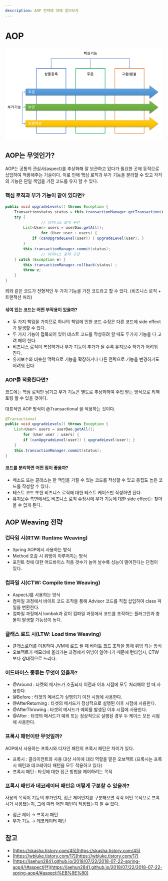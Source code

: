 ```yaml
---
description: AOP 전략에 대해 알아보자
---
```


# AOP

![AOP &#xC801;&#xC6A9; &#xBC29;&#xC2DD;](../../.gitbook/assets/321.png)

## AOP는 무엇인가?

AOP는 공통의 관심사\(aspect\)를 추상화해 잘 보관하고 있다가 필요한 곳에 동적으로 삽입하여 적용해주는 기술이다. 이로 인해 핵심 로직과 부가 기능을 분리할 수 있고 각각의 기능은 단일 책임을 가진 코드를 유지 할 수 있다.

### 핵심 로직과 부가 기능이 같이 있다면?

```java
public void upgradeLevels() throws Exception { 
    Transactionstatus status = this.transactionManager.getTransaction(new DefaultTransactionDefinition());
    try {
				// 비지니스 로직 구간
        List<User> users = userDao.getAll(); 
				for (User user : users) {
            if (canUpgradeLevel(user)) { upgradeLevel(user); } 
        }
        this.transactionManager.commit(status); 
				// 비지니스 로직 구간
    } catch (Exception e) {
        this.transactionManager.rollback(status) ;
        throw e; 
    }
}
```

외와 같은 코드가 전형적인 두 가지 기능을 가진 코드라고 할 수 있다. \(비즈니스 로직 + 트랜잭션 처리\)

#### 섞여 있는 코드는 어떤 부작용이 있을까?

* 두 가지 책임을 가지므로 하나의 책임에 인한 코드 수정은 다른 코드에 side effect가 발생할 수 있다.
* 두 가지 기능이 접목되어 있어 테스트 코드를 작성하려 할 때도 두가지 기능을 다 고려 해야 한다.
* 비즈니스 로직이 복잡하거나 부가 기능이 추가가 될 수록 유지보수 하기가 어려워 진다.
* 유지보수와 비슷한 맥락으로 기능을 확장하거나 다른 전략으로 기능을 변경하기도 어려워 진다.

### AOP를 적용한다면?

코드에는 핵심 로직만 남기고 부가 기능은 별도로 추상화하여 주입 받는 방식으로 리팩토링 할 수 있을 것이다.

대표적인 AOP 방식이 @Transactional 을 적용하는 것이다.

```java
@Transactional
public void upgradeLevels() throws Exception { 
    List<User> users = userDao.getAll(); 
		for (User user : users) {
        if (canUpgradeLevel(user)) { upgradeLevel(user); } 
    }
    this.transactionManager.commit(status); 
}
```

#### 코드를 분리하면 어떤 점이 좋을까?

* 메소드 또는 클래스는 한 책임을 가질 수 있는 코드를 작성할 수 있고 응집도 높은 코드를 작성할 수 있다.
* 테스트 코드 또한 비즈니스 로직에 대한 테스트 케이스만 작성하면 된다.
* 유지보수 측면에서도 비즈니스 로직 수정시에 부가 기능에 대한 side effect는 찾아 볼 수 없게 된다.

## AOP Weaving 전략

### 런타임 시\(RTW: Runtime Weaving\)

* Spring AOP에서 사용하는 방식
* Method 호출 시 위빙이 이루어지는 방식
* 포인트 컷에 대한 어드바이스 적용 갯수가 늘어 날수록 성능이 떨어진다는 단점이 있다.

### 컴파일 시\(CTW: Compile time Weaving\)

* AspectJ를 사용하는 방식
* 컴파일 과정에서 바이트 코드 조작을 통해 Advisor 코드를 직접 삽입하여 class 파일을 변환한다.
* 컴파일 과정에서 lombok과 같이 컴파일 과정에서 코드를 조작하는 플러그인과 충돌이 발생할 가능성이 높다.

### 클래스 로드 시\(LTW: Load time Weaving\)

* 클래스로더를 이용하여 JVM에 로드 될 때 바이트 코드 조작을 통해 위빙 되는 방식
* 오브젝트가 메모리에 올라가는 과정에서 위빙이 일어나기 때문에 런타임시, CTW보다 상대적으로 느리다.

### 어드바이스 종류는 무엇이 있을까?

* @Around : 타켓의 메서드가 호출되지 이전과 이후 시점에 모두 처리해야 할 때 사용한다.
* @Before : 타겟의 메서드가 실행되기 이전 시점에 사용한다.
* @AfterReturning : 타겟의 메서드가 정상적으로 실행된 이후 시점에 사용한다.
* @AfterThrowing : 타겟의 메서드가 예외를 발생된 이후 시점에 사용한다.
* @After : 타겟의 메서드가 예외 또는 정상적으로 실행된 경우 두 케이스 모든 시점에 사용한다.

### 프록시 패턴이란 무엇일까?

AOP에서 사용하는 프록시와 디자인 패턴의 프록시 패턴은 차이가 있다.

* 프록시 : 클라이언트와 사용 대상 사이에 대리 역할을 맡은 오브젝트 \(프록시는 프록시 패턴과 데코레이터 패턴을 모두 적용하고 있다\)
* 프록시 패턴 : 타깃에 대한 접근 방법을 제어하려는 목적

### 프록시 패턴과 데코레이터 패턴은 어떻게 구분할 수 있을까?

사용의 목적이 기능의 부가인지, 접근 제어인지를 구분해보면 각각 어떤 목적으로 프록시가 사용됐는지, 그에 따라 어떤 패턴이 적용됐는지 알 수 있다.

* 접근 제어 → 프록시 패턴
* 부가 기능 → 데코레이터 패턴

## 참고

* [https://skasha.tistory.com/45](https://skasha.tistory.com/45)
* [https://wbluke.tistory.com/17](https://wbluke.tistory.com/17)
* [https://jaehun2841.github.io/2018/07/22/2018-07-22-spring-aop4/\#aspectj란](https://jaehun2841.github.io/2018/07/22/2018-07-22-spring-aop4/#aspectj%EB%9E%80)

